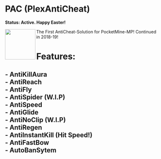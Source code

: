 # PAC (PlexAntiCheat)
__**Status: Active. Happy Easter!**__

<img src="https://github.com/PlexOfDevs/PAC/blob/master/poggit%20icon.png" width="100" height="100" align="left"></img>

The First AntiCheat-Solution for PocketMine-MP! Continued in 2018-19!

# Features:<br>
## - AntiKillAura<br>- AntiReach<br>- AntiFly<br>- AntiSpider (W.I.P)<br>- AntiSpeed<br>- AntiGlide<br>- AntiNoClip (W.I.P)<br>- AntiRegen<br>- AntiInstantKill (Hit Speed!)<br>- AntiFastBow<br>- AutoBanSytem<br>
